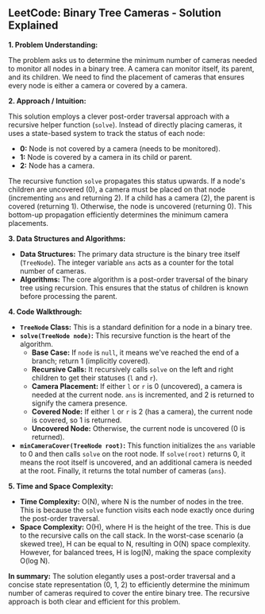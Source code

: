 ## LeetCode: Binary Tree Cameras - Solution Explained

**1. Problem Understanding:**

The problem asks us to determine the minimum number of cameras needed to monitor all nodes in a binary tree. A camera can monitor itself, its parent, and its children.  We need to find the placement of cameras that ensures every node is either a camera or covered by a camera.


**2. Approach / Intuition:**

This solution employs a clever post-order traversal approach with a recursive helper function (`solve`).  Instead of directly placing cameras, it uses a state-based system to track the status of each node:

* **0:** Node is not covered by a camera (needs to be monitored).
* **1:** Node is covered by a camera in its child or parent.
* **2:** Node has a camera.

The recursive function `solve` propagates this status upwards. If a node's children are uncovered (0), a camera must be placed on that node (incrementing `ans` and returning 2).  If a child has a camera (2), the parent is covered (returning 1).  Otherwise, the node is uncovered (returning 0). This bottom-up propagation efficiently determines the minimum camera placements.


**3. Data Structures and Algorithms:**

* **Data Structures:**  The primary data structure is the binary tree itself (`TreeNode`).  The integer variable `ans` acts as a counter for the total number of cameras.
* **Algorithms:** The core algorithm is a post-order traversal of the binary tree using recursion.  This ensures that the status of children is known before processing the parent.


**4. Code Walkthrough:**

* **`TreeNode` Class:** This is a standard definition for a node in a binary tree.
* **`solve(TreeNode node)`:** This recursive function is the heart of the algorithm.
    * **Base Case:** If `node` is `null`, it means we've reached the end of a branch; return 1 (implicitly covered).
    * **Recursive Calls:** It recursively calls `solve` on the left and right children to get their statuses (`l` and `r`).
    * **Camera Placement:** If either `l` or `r` is 0 (uncovered), a camera is needed at the current node.  `ans` is incremented, and 2 is returned to signify the camera presence.
    * **Covered Node:** If either `l` or `r` is 2 (has a camera), the current node is covered, so 1 is returned.
    * **Uncovered Node:** Otherwise, the current node is uncovered (0 is returned).
* **`minCameraCover(TreeNode root)`:** This function initializes the `ans` variable to 0 and then calls `solve` on the root node. If `solve(root)` returns 0, it means the root itself is uncovered, and an additional camera is needed at the root. Finally, it returns the total number of cameras (`ans`).


**5. Time and Space Complexity:**

* **Time Complexity:** O(N), where N is the number of nodes in the tree. This is because the `solve` function visits each node exactly once during the post-order traversal.
* **Space Complexity:** O(H), where H is the height of the tree.  This is due to the recursive calls on the call stack. In the worst-case scenario (a skewed tree), H can be equal to N, resulting in O(N) space complexity.  However, for balanced trees, H is log(N), making the space complexity O(log N).


**In summary:**  The solution elegantly uses a post-order traversal and a concise state representation (0, 1, 2) to efficiently determine the minimum number of cameras required to cover the entire binary tree. The recursive approach is both clear and efficient for this problem.
